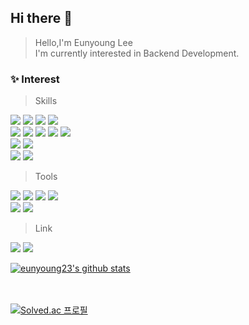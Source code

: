 <!--
![eunyoung23's github stats](https://github-readme-stats.vercel.app/api?username=eunyoung23&show_icons=true&hide=stars)
[![Top Langs](https://github-readme-stats.vercel.app/api/top-langs/?username=eunyoung23)](https://github.com/anuraghazra/github-readme-stats)
-->

<h2>Hi there 👐</h2>

> Hello,I'm Eunyoung Lee
> <br>
> I'm currently interested in Backend Development.

<h3>✨ Interest</h3>

>Skills
>
  <img src="https://img.shields.io/badge/JAVA-007396?style=flat&logo=java&logoColor=white"/> <img src="https://img.shields.io/badge/Spring-6DB33F?style=flat&logo=Spring&logoColor=white"/> <img src="https://img.shields.io/badge/Spring Boot-6DB33F?style=flat&logo=Spring Boot&logoColor=white"/>
  <img src="https://img.shields.io/badge/MySQL-4479A1?style=flat&logo=MySQL&logoColor=white">
  <br>
  <img src="https://img.shields.io/badge/Python-3776AB?style=flat&logo=Python&logoColor=white"> <img src="https://img.shields.io/badge/Swift-F05138?style=flat&logo=Swift&logoColor=white"/>
  <img src="https://img.shields.io/badge/Amazon AWS-232F3E?style=flat&logo=Amazon AWS&logoColor=white"/> <img src="https://img.shields.io/badge/C++-00599C?style=flat&logo=C++&logoColor=white"/> <img src="https://img.shields.io/badge/Docker-2496ED?style=flat&logo=Docker&logoColor=white"/>
  <br>
  <img src="https://img.shields.io/badge/HTML5-E34F26?style=flat&logo=HTML5&logoColor=white"/> <img src="https://img.shields.io/badge/CSS3-1572B6?style=flat&logo=CSS3&logoColor=white"/>  
  <img src="https://img.shields.io/badge/Javascript-F7DF1E?style=flat&logo=Javascript&logoColor=white"/> <img src="https://img.shields.io/badge/Node.js-339933?style=flat&logo=Node.js&logoColor=white"/>
  
>Tools
>
<img src="https://img.shields.io/badge/Notion-000000?style=flat&logo=Notion&logoColor=white"> <img src="https://img.shields.io/badge/Slack-4A154B?style=flat&logo=Slack&logoColor=white"> <img src="https://img.shields.io/badge/Postman-FF6C37?style=flat&logo=Postman&logoColor=white"> <img src="https://img.shields.io/badge/Figma-F24E1E?style=flat&logo=Figma&logoColor=white"> 
<br>
<img src="https://img.shields.io/badge/Git-F05032?style=flat&logo=Git&logoColor=white"/> <img src="https://img.shields.io/badge/GitKraken-179287?style=flat&logo=GitKraken&logoColor=white"/>

>Link
>
<img src="https://img.shields.io/badge/Gmail-EA4335?style=flat&logo=Gmail&logoColor=white"> <img src="https://img.shields.io/badge/Naver-03C75A?style=flat&logo=Naver&logoColor=white">


[![eunyoung23's github stats](https://github-readme-stats.vercel.app/api?username=eunyoung23)](https://github.com/eunyoung23/github-readme-stats)


<br></br>
[![Solved.ac
프로필](http://mazassumnida.wtf/api/mini/generate_badge?boj=eun233)](https://solved.ac/eun233)



